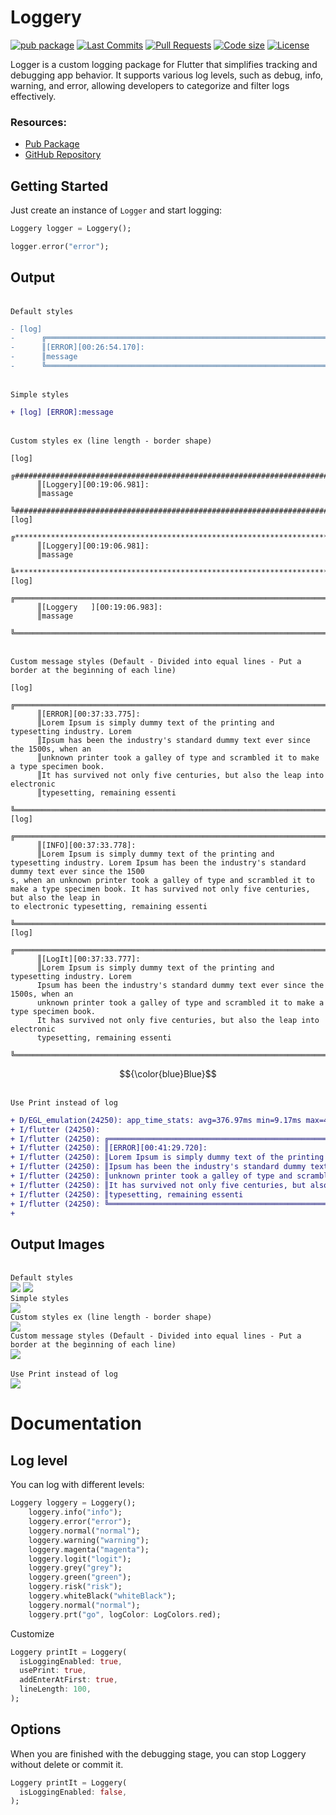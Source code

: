 # Loggery

[![pub package](https://img.shields.io/pub/v/loggery.svg?logo=dart&logoColor=00b9fc)](https://pub.dartlang.org/packages/loggery)
[![Last Commits](https://img.shields.io/github/last-commit/EslamFares/Loggery?logo=git&logoColor=white)](https://github.com/EslamFares/Loggery/commits/main)
[![Pull Requests](https://img.shields.io/github/issues-pr/EslamFares/Loggery?logo=github&logoColor=white)](https://github.com/EslamFares/Loggery/pulls)
[![Code size](https://img.shields.io/github/languages/code-size/EslamFares/Loggery?logo=github&logoColor=white)](https://github.com/EslamFares/Loggery)
[![License](https://img.shields.io/github/license/EslamFares/loggery?logo=open-source-initiative&logoColor=green)](https://github.com/EslamFares/Loggery/blob/main/LICENSE)

Logger is a custom logging package for Flutter that simplifies tracking and debugging app behavior. It supports various log levels, such as debug, info, warning, and error, allowing developers to categorize and filter logs effectively.<br>


### Resources:

- [Pub Package](https://pub.dev/packages/loggery)
- [GitHub Repository](https://github.com/EslamFares/Loggery)

## Getting Started

Just create an instance of `Logger` and start logging:

```dart
Loggery logger = Loggery();

logger.error("error");
```

## Output
<br> `Default styles` <br>
```diff
- [log] 
-      ╔════════════════════════════════════════════════════════════════════════════════════
-      ║[ERROR][00:26:54.170]:
-      ║message
-      ╚════════════════════════════════════════════════════════════════════════════════════
```
<br> `Simple styles` <br>
```diff
+ [log] [ERROR]:message
```
<br> `Custom styles ex (line length - border shape)` <br>
```
[log] 
      ╔#######################################################################################################################
      ║[Loggery][00:19:06.981]:
      ║massage
      ╚#######################################################################################################################
[log] 
      ╔***************************************************************************************************
      ║[Loggery][00:19:06.981]:
      ║massage
      ╚***************************************************************************************************
[log] 
      ╔═══════════════════════════════════════════════════════════════════════════════
      ║[Loggery   ][00:19:06.983]:
      ║massage
      ╚═══════════════════════════════════════════════════════════════════════════════
```
<br> `Custom message styles (Default - Divided into equal lines - Put a border at the beginning of each line)` <br>
```
[log] 
      ╔════════════════════════════════════════════════════════════════════════════════════
      ║[ERROR][00:37:33.775]:
      ║Lorem Ipsum is simply dummy text of the printing and typesetting industry. Lorem
      ║Ipsum has been the industry's standard dummy text ever since the 1500s, when an
      ║unknown printer took a galley of type and scrambled it to make a type specimen book.
      ║It has survived not only five centuries, but also the leap into electronic
      ║typesetting, remaining essenti
      ╚════════════════════════════════════════════════════════════════════════════════════
[log] 
      ╔════════════════════════════════════════════════════════════════════════════════════
      ║[INFO][00:37:33.778]:
      ║Lorem Ipsum is simply dummy text of the printing and typesetting industry. Lorem Ipsum has been the industry's standard dummy text ever since the 1500
s, when an unknown printer took a galley of type and scrambled it to make a type specimen book. It has survived not only five centuries, but also the leap in
to electronic typesetting, remaining essenti
      ╚════════════════════════════════════════════════════════════════════════════════════
[log] 
      ╔════════════════════════════════════════════════════════════════════════════════════
      ║[LogIt][00:37:33.777]:
      ║Lorem Ipsum is simply dummy text of the printing and typesetting industry. Lorem
      Ipsum has been the industry's standard dummy text ever since the 1500s, when an
      unknown printer took a galley of type and scrambled it to make a type specimen book.
      It has survived not only five centuries, but also the leap into electronic
      typesetting, remaining essenti
      ╚════════════════════════════════════════════════════════════════════════════════════
```
$${\color{blue}Blue}$$

<br> `Use Print instead of log` <br>
```diff
+ D/EGL_emulation(24250): app_time_stats: avg=376.97ms min=9.17ms max=4292.33ms count=12
+ I/flutter (24250): 
+ I/flutter (24250): ╔════════════════════════════════════════════════════════════════════════════════════
+ I/flutter (24250): ║[ERROR][00:41:29.720]:
+ I/flutter (24250): ║Lorem Ipsum is simply dummy text of the printing and typesetting industry. Lorem
+ I/flutter (24250): ║Ipsum has been the industry's standard dummy text ever since the 1500s, when an
+ I/flutter (24250): ║unknown printer took a galley of type and scrambled it to make a type specimen book.
+ I/flutter (24250): ║It has survived not only five centuries, but also the leap into electronic
+ I/flutter (24250): ║typesetting, remaining essenti
+ I/flutter (24250): ╚════════════════════════════════════════════════════════════════════════════════════
+
```

## Output Images
<br> `Default styles` <br>
![](https://github.com/EslamFares/My-Gallery/blob/master/log_it/1.png)
![](https://github.com/EslamFares/My-Gallery/blob/master/log_it/2.png)
<br> `Simple styles` <br>
![](https://github.com/EslamFares/My-Gallery/blob/master/log_it/simple%20shape.png)
<br> `Custom styles ex (line length - border shape)` <br>
![](https://github.com/EslamFares/My-Gallery/blob/master/log_it/custoum%20line%20width%20-%20border%20.png)
<br> `Custom message styles (Default - Divided into equal lines - Put a border at the beginning of each line)` <br>
![](https://github.com/EslamFares/My-Gallery/blob/master/log_it/large%20text%20customize.png)<br>
<br> `Use Print instead of log` <br>
![](https://github.com/EslamFares/My-Gallery/blob/master/log_it/prt1.png)<br>



# Documentation

## Log level

You can log with different levels:

```dart
Loggery loggery = Loggery();
    loggery.info("info");
    loggery.error("error");
    loggery.normal("normal");
    loggery.warning("warning");
    loggery.magenta("magenta");
    loggery.logit("logit");
    loggery.grey("grey");
    loggery.green("green");
    loggery.risk("risk");
    loggery.whiteBlack("whiteBlack");
    loggery.normal("normal");
    loggery.prt("go", logColor: LogColors.red);

```

Customize

```dart
Loggery printIt = Loggery(
  isLoggingEnabled: true,
  usePrint: true,
  addEnterAtFirst: true,
  lineLength: 100,
);
```

## Options

When you are finished with the debugging stage, you can stop Loggery without delete or commit it.
```dart
Loggery printIt = Loggery(
  isLoggingEnabled: false,
);
```
